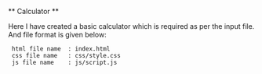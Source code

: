


** Calculator **

   Here I have created a basic calculator which is required as per the input file. And file format is given below:

     html file name  : index.html
     css file name   : css/style.css
     js file name    : js/script.js